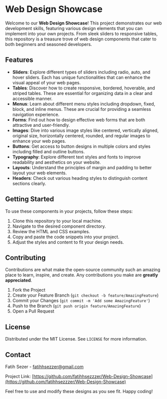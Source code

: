 # Web Design Showcase

Welcome to our **Web Design Showcase**! This project demonstrates our web development skills, featuring various design elements that you can implement into your own projects. From sleek sliders to responsive tables, this repository is a treasure trove of web design components that cater to both beginners and seasoned developers.

## Features

- **Sliders**: Explore different types of sliders including radio, auto, and hover sliders. Each has unique functionalities that can enhance the visual appeal of your web pages.
- **Tables**: Discover how to create responsive, bordered, hoverable, and striped tables. These are essential for organizing data in a clear and accessible manner.
- **Menus**: Learn about different menu styles including dropdown, fixed, block, and inline menus. These are crucial for providing a seamless navigation experience.
- **Forms**: Find out how to design effective web forms that are both attractive and user-friendly.
- **Images**: Dive into various image styles like centered, vertically aligned, original size, horizontally centered, rounded, and regular images to enhance your web pages.
- **Buttons**: Get access to button designs in multiple colors and styles including filled and outline buttons.
- **Typography**: Explore different text styles and fonts to improve readability and aesthetics on your website.
- **Layouts**: Understand the principles of margin and padding to better layout your web elements.
- **Headers**: Check out various heading styles to distinguish content sections clearly.

## Getting Started

To use these components in your projects, follow these steps:

1. Clone this repository to your local machine.
2. Navigate to the desired component directory.
3. Review the HTML and CSS examples.
4. Copy and paste the code snippets into your project.
5. Adjust the styles and content to fit your design needs.

## Contributing

Contributions are what make the open-source community such an amazing place to learn, inspire, and create. Any contributions you make are **greatly appreciated**.

1. Fork the Project
2. Create your Feature Branch (`git checkout -b feature/AmazingFeature`)
3. Commit your Changes (`git commit -m 'Add some AmazingFeature'`)
4. Push to the Branch (`git push origin feature/AmazingFeature`)
5. Open a Pull Request

## License

Distributed under the MIT License. See `LICENSE` for more information.

## Contact

Fatih Sezer - fatihhsezzer@gmail.com

Project Link: [https://github.com/fatihhsezzzer/Web-Design-Showcase](https://github.com/fatihhsezzzer/Web-Design-Showcase)

Feel free to use and modify these designs as you see fit. Happy coding!
